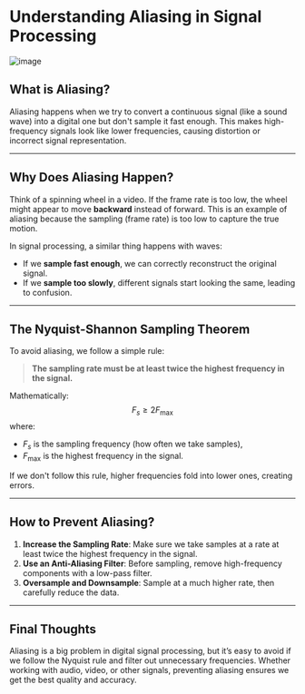 # **Understanding Aliasing in Signal Processing**

![image](https://github.com/user-attachments/assets/28f73f3c-f940-4a1e-8d9e-cfc0a61a26c2)

## **What is Aliasing?**

Aliasing happens when we try to convert a continuous signal (like a sound wave) into a digital one but don't sample it fast enough. This makes high-frequency signals look like lower frequencies, causing distortion or incorrect signal representation.

---

## **Why Does Aliasing Happen?**

Think of a spinning wheel in a video. If the frame rate is too low, the wheel might appear to move **backward** instead of forward. This is an example of aliasing because the sampling (frame rate) is too low to capture the true motion.

In signal processing, a similar thing happens with waves:
- If we **sample fast enough**, we can correctly reconstruct the original signal.
- If we **sample too slowly**, different signals start looking the same, leading to confusion.

---

## **The Nyquist-Shannon Sampling Theorem**

To avoid aliasing, we follow a simple rule:

> **The sampling rate must be at least twice the highest frequency in the signal.**

Mathematically:
$$F_s \geq 2F_{\max}$$
where:
- $F_s$ is the sampling frequency (how often we take samples),
- $F_{\max}$ is the highest frequency in the signal.

If we don't follow this rule, higher frequencies fold into lower ones, creating errors.

---

## **How to Prevent Aliasing?**

1. **Increase the Sampling Rate**: Make sure we take samples at a rate at least twice the highest frequency in the signal.
2. **Use an Anti-Aliasing Filter**: Before sampling, remove high-frequency components with a low-pass filter.
3. **Oversample and Downsample**: Sample at a much higher rate, then carefully reduce the data.

---

## **Final Thoughts**

Aliasing is a big problem in digital signal processing, but it’s easy to avoid if we follow the Nyquist rule and filter out unnecessary frequencies. Whether working with audio, video, or other signals, preventing aliasing ensures we get the best quality and accuracy.

